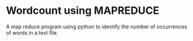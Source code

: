 # Wordcount using MAPREDUCE
A map reduce program using python to identify the number of occurrences of words in a text file.
